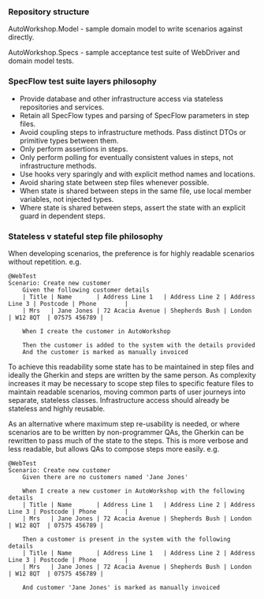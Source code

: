 ### Repository structure

AutoWorkshop.Model - sample domain model to write scenarios against directly.

AutoWorkshop.Specs - sample acceptance test suite of WebDriver and domain model tests.

### SpecFlow test suite layers philosophy

- Provide database and other infrastructure access via stateless repositories and services.
- Retain all SpecFlow types and parsing of SpecFlow parameters in step files.
- Avoid coupling steps to infrastructure methods. Pass distinct DTOs or primitive types between them.
- Only perform assertions in steps.
- Only perform polling for eventually consistent values in steps, not infrastructure methods.
- Use hooks very sparingly and with explicit method names and locations.
- Avoid sharing state between step files whenever possible.
- When state is shared between steps in the same file, use local member variables, not injected types.
- Where state is shared between steps, assert the state with an explicit guard in dependent steps.

### Stateless v stateful step file philosophy

When developing scenarios, the preference is for highly readable scenarios without repetition. e.g.

```
@WebTest
Scenario: Create new customer
	Given the following customer details
	| Title | Name       | Address Line 1   | Address Line 2 | Address Line 3 | Postcode | Phone        |
	| Mrs   | Jane Jones | 72 Acacia Avenue | Shepherds Bush | London         | W12 8QT  | 07575 456789 |

	When I create the customer in AutoWorkshop

	Then the customer is added to the system with the details provided
	And the customer is marked as manually invoiced
```

To achieve this readability some state has to be maintained in step files and ideally the Gherkin and steps are written by the same person. As complexity increases it may be necessary to scope step files to specific feature files to maintain readable scenarios, moving common parts of user journeys into separate, stateless classes. Infrastructure access should already be stateless and highly reusable.

As an alternative where maximum step re-usability is needed, or where scenarios are to be written by non-programmer QAs, the Gherkin can be rewritten to pass much of the state to the steps. This is more verbose and less readable, but allows QAs to compose steps more easily. e.g.

```
@WebTest
Scenario: Create new customer
	Given there are no customers named 'Jane Jones'

	When I create a new customer in AutoWorkshop with the following details
	| Title | Name       | Address Line 1   | Address Line 2 | Address Line 3 | Postcode | Phone        |
	| Mrs   | Jane Jones | 72 Acacia Avenue | Shepherds Bush | London         | W12 8QT  | 07575 456789 |

	Then a customer is present in the system with the following details
 	| Title | Name       | Address Line 1   | Address Line 2 | Address Line 3 | Postcode | Phone        |
	| Mrs   | Jane Jones | 72 Acacia Avenue | Shepherds Bush | London         | W12 8QT  | 07575 456789 |
  
	And customer 'Jane Jones' is marked as manually invoiced
```
